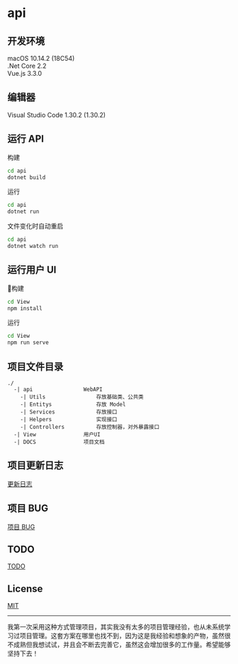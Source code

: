 # api

## 开发环境

macOS 10.14.2 (18C54)  
.Net Core 2.2  
Vue.js 3.3.0  

## 编辑器

Visual Studio Code 1.30.2 (1.30.2)  

## 运行 API

构建

```bash
cd api
dotnet build
```

运行

```bash
cd api
dotnet run
```

文件变化时自动重启

```bash
cd api
dotnet watch run
```

## 运行用户 UI

构建

```bash
cd View
npm install
```

运行

```bash
cd View
npm run serve
```

## 项目文件目录

```text
./
  -| api                WebAPI
    -| Utils                存放基础类、公共类
    -| Entitys              存放 Model
    -| Services             存放接口
    -| Helpers              实现接口
    -| Controllers          存放控制器，对外暴露接口
  -| View               用户UI
  -| DOCS               项目文档
```

## 项目更新日志

[更新日志](DOCS/UPADTE.md)  

## 项目 BUG

[项目 BUG](DOCS/BUG.md)  

## TODO

[TODO](DOCS/TODO.TODO)  

## License

[MIT](LICENSE)  

---

我第一次采用这种方式管理项目，其实我没有太多的项目管理经验，也从未系统学习过项目管理。这套方案在哪里也找不到，因为这是我经验和想象的产物，虽然很不成熟但我想试试，并且会不断去完善它，虽然这会增加很多的工作量。希望能够坚持下去！  